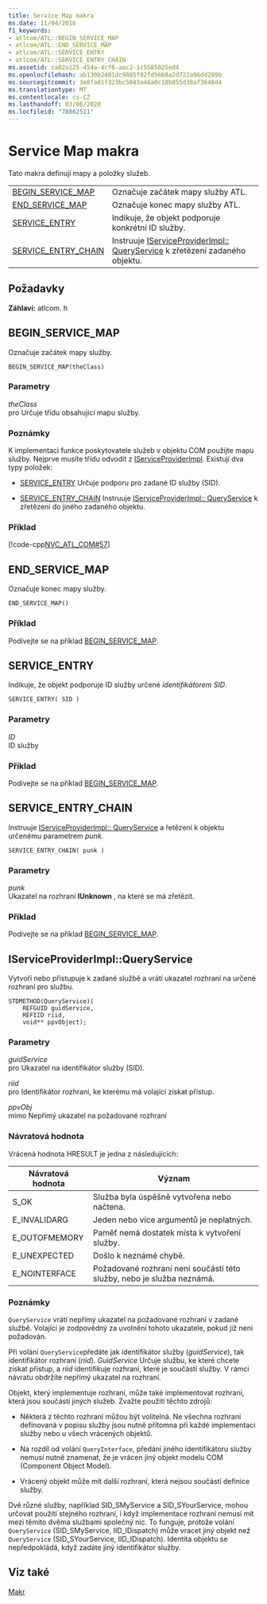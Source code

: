 ```yaml
---
title: Service Map makra
ms.date: 11/04/2016
f1_keywords:
- atlcom/ATL::BEGIN_SERVICE_MAP
- atlcom/ATL::END_SERVICE_MAP
- atlcom/ATL::SERVICE_ENTRY
- atlcom/ATL::SERVICE_ENTRY_CHAIN
ms.assetid: ca02a125-454a-4cf6-aac2-1c5585025ed4
ms.openlocfilehash: ab130b2401dc9885f82fd5668a2d722a96dd289b
ms.sourcegitcommit: 3e8fa01f323bc5043a48a0c18b855d38af3648d4
ms.translationtype: MT
ms.contentlocale: cs-CZ
ms.lasthandoff: 03/06/2020
ms.locfileid: "78862511"
---
```

# <a name="service-map-macros"></a>Service Map makra

Tato makra definují mapy a položky služeb.

|||
|-|-|
|[BEGIN_SERVICE_MAP](#begin_service_map)|Označuje začátek mapy služby ATL.|
|[END_SERVICE_MAP](#end_service_map)|Označuje konec mapy služby ATL.|
|[SERVICE_ENTRY](#service_entry)|Indikuje, že objekt podporuje konkrétní ID služby.|
|[SERVICE_ENTRY_CHAIN](#service_entry_chain)|Instruuje [IServiceProviderImpl:: QueryService](#queryservice) k zřetězení zadaného objektu.|

## <a name="requirements"></a>Požadavky

**Záhlaví:** atlcom. h

##  <a name="begin_service_map"></a>BEGIN_SERVICE_MAP

Označuje začátek mapy služby.

```
BEGIN_SERVICE_MAP(theClass)
```

### <a name="parameters"></a>Parametry

*theClass*<br/>
pro Určuje třídu obsahující mapu služby.

### <a name="remarks"></a>Poznámky

K implementaci funkce poskytovatele služeb v objektu COM použijte mapu služby. Nejprve musíte třídu odvodit z [IServiceProviderImpl](../../atl/reference/iserviceproviderimpl-class.md). Existují dva typy položek:

- [SERVICE_ENTRY](#service_entry)   Určuje podporu pro zadané ID služby (SID).

- [SERVICE_ENTRY_CHAIN](#service_entry_chain)   Instruuje [IServiceProviderImpl:: QueryService](#queryservice) k zřetězení do jiného zadaného objektu.

### <a name="example"></a>Příklad

[!code-cpp[NVC_ATL_COM#57](../../atl/codesnippet/cpp/service-map-macros_1.h)]

##  <a name="end_service_map"></a>END_SERVICE_MAP

Označuje konec mapy služby.

```
END_SERVICE_MAP()
```

### <a name="example"></a>Příklad

Podívejte se na příklad [BEGIN_SERVICE_MAP](#begin_service_map).

##  <a name="service_entry"></a>SERVICE_ENTRY

Indikuje, že objekt podporuje ID služby určené *identifikátorem SID*.

```
SERVICE_ENTRY( SID )
```

### <a name="parameters"></a>Parametry

*ID*<br/>
ID služby

### <a name="example"></a>Příklad

Podívejte se na příklad [BEGIN_SERVICE_MAP](#begin_service_map).

##  <a name="service_entry_chain"></a>SERVICE_ENTRY_CHAIN

Instruuje [IServiceProviderImpl:: QueryService](#queryservice) a řetězení k objektu určenému parametrem *punk*.

```
SERVICE_ENTRY_CHAIN( punk )
```

### <a name="parameters"></a>Parametry

*punk*<br/>
Ukazatel na rozhraní **IUnknown** , na které se má zřetězit.

### <a name="example"></a>Příklad

Podívejte se na příklad [BEGIN_SERVICE_MAP](#begin_service_map).

##  <a name="queryservice"></a>IServiceProviderImpl::QueryService

Vytvoří nebo přistupuje k zadané službě a vrátí ukazatel rozhraní na určené rozhraní pro službu.

```
STDMETHOD(QueryService)(
    REFGUID guidService,
    REFIID riid,
    void** ppvObject);
```

### <a name="parameters"></a>Parametry

*guidService*<br/>
pro Ukazatel na identifikátor služby (SID).

*riid*<br/>
pro Identifikátor rozhraní, ke kterému má volající získat přístup.

*ppvObj*<br/>
mimo Nepřímý ukazatel na požadované rozhraní

### <a name="return-value"></a>Návratová hodnota

Vrácená hodnota HRESULT je jedna z následujících:

|Návratová hodnota|Význam|
|------------------|-------------|
|S_OK|Služba byla úspěšně vytvořena nebo načtena.|
|E_INVALIDARG|Jeden nebo více argumentů je neplatných.|
|E_OUTOFMEMORY|Paměť nemá dostatek místa k vytvoření služby.|
|E_UNEXPECTED|Došlo k neznámé chybě.|
|E_NOINTERFACE|Požadované rozhraní není součástí této služby, nebo je služba neznámá.|

### <a name="remarks"></a>Poznámky

`QueryService` vrátí nepřímý ukazatel na požadované rozhraní v zadané službě. Volající je zodpovědný za uvolnění tohoto ukazatele, pokud již není požadován.

Při volání `QueryService`předáte jak identifikátor služby (*guidService*), tak identifikátor rozhraní (*riid*). *GuidService* Určuje službu, ke které chcete získat přístup, a *riid* identifikuje rozhraní, které je součástí služby. V rámci návratu obdržíte nepřímý ukazatel na rozhraní.

Objekt, který implementuje rozhraní, může také implementovat rozhraní, která jsou součástí jiných služeb. Zvažte použití těchto zdrojů:

- Některá z těchto rozhraní můžou být volitelná. Ne všechna rozhraní definovaná v popisu služby jsou nutně přítomna při každé implementaci služby nebo u všech vrácených objektů.

- Na rozdíl od volání `QueryInterface`, předání jiného identifikátoru služby nemusí nutně znamenat, že je vrácen jiný objekt modelu COM (Component Object Model).

- Vrácený objekt může mít další rozhraní, která nejsou součástí definice služby.

Dvě různé služby, například SID_SMyService a SID_SYourService, mohou určovat použití stejného rozhraní, i když implementace rozhraní nemusí mít mezi těmito dvěma službami společný nic. To funguje, protože volání `QueryService` (SID_SMyService, IID_IDispatch) může vracet jiný objekt než `QueryService` (SID_SYourService, IID_IDispatch). Identita objektu se nepředpokládá, když zadáte jiný identifikátor služby.

## <a name="see-also"></a>Viz také

[Makr](../../atl/reference/atl-macros.md)
